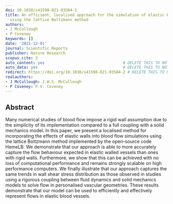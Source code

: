 ```yaml
---
doi: 10.1038/s41598-021-03584-2
title: An efficient, localised approach for the simulation of elastic blood vessels
  using the lattice Boltzmann method
authors:
- J McCullough
- P Coveney
keywords: []
date: '2021-12-01'
journal: Scientific Reports
publisher: Nature Research
scopus_cite: 2
auto_content: yes                                  # DELETE THIS TO NOT AUTO GENERATE CONTENT
auto_data: yes                                     # DELETE THIS TO NOT AUTO GENERATE METADATA
redirect: https://doi.org/10.1038/s41598-021-03584-2 # DELETE THIS TO NOT REDIRECT
realauthors:
- J McCullough: J.W.S. McCullough
- P Coveney: P.V. Coveney
---
```



## Abstract
Many numerical studies of blood flow impose a rigid wall assumption due to the simplicity of its implementation compared to a full coupling with a solid mechanics model. In this paper, we present a localised method for incorporating the effects of elastic walls into blood flow simulations using the lattice Boltzmann method implemented by the open-source code HemeLB. We demonstrate that our approach is able to more accurately capture the flow behaviour expected in elastic walled vessels than ones with rigid walls. Furthermore, we show that this can be achieved with no loss of computational performance and remains strongly scalable on high performance computers. We finally illustrate that our approach captures the same trends in wall shear stress distribution as those observed in studies using a rigorous coupling between fluid dynamics and solid mechanics models to solve flow in personalised vascular geometries. These results demonstrate that our model can be used to efficiently and effectively represent flows in elastic blood vessels.
